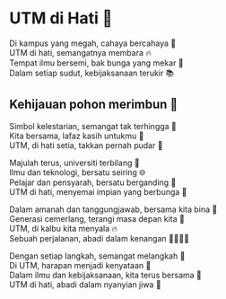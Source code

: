 # UTM di Hati 💙

Di kampus yang megah, cahaya bercahaya 🏰  
UTM di hati, semangatnya membara 🔥  
Tempat ilmu bersemi, bak bunga yang mekar 🌸  
Dalam setiap sudut, kebijaksanaan terukir 📚

## Kehijauan pohon merimbun 🌳  
Simbol kelestarian, semangat tak terhingga 💪  
Kita bersama, lafaz kasih untukmu 🤝  
UTM, di hati setia, takkan pernah pudar 🌟

Majulah terus, universiti terbilang 🚀  
Ilmu dan teknologi, bersatu seiring 🌐  
Pelajar dan pensyarah, bersatu berganding 👫  
UTM di hati, menyemai impian yang berbunga 🌷

Dalam amanah dan tanggungjawab, bersama kita bina 🤲  
Generasi cemerlang, terangi masa depan kita 🌈  
UTM, di kalbu kita menyala 🔥  
Sebuah perjalanan, abadi dalam kenangan 🚶‍♂️🚶‍♀️

Dengan setiap langkah, semangat melangkah 🌠  
Di UTM, harapan menjadi kenyataan 🌟  
Dalam ilmu dan kebijaksanaan, kita terus bersama 📜  
UTM di hati, abadi dalam nyanyian jiwa 💙
